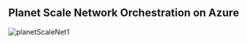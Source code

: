 ## Planet Scale Network Orchestration on Azure
![planetScaleNet1](https://github.com/user-attachments/assets/63fd717d-0cf1-4667-809e-82cdf0d0f3fe)
